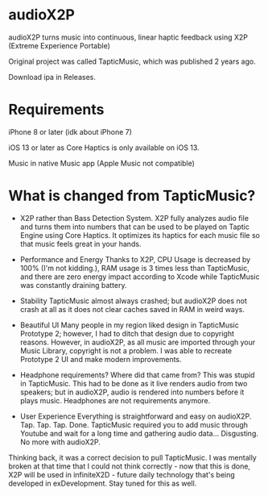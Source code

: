 # audioX2P
audioX2P turns music into continuous, linear haptic feedback using X2P (Extreme Experience Portable)

Original project was called TapticMusic, which was published 2 years ago.

Download ipa in Releases.

# Requirements
iPhone 8 or later (idk about iPhone 7)

iOS 13 or later as Core Haptics is only available on iOS 13.

Music in native Music app (Apple Music not compatible)

# What is changed from TapticMusic?

- X2P rather than Bass Detection System.
X2P fully analyzes audio file and turns them into numbers that can be used to be played on Taptic Engine using Core Haptics. It optimizes its haptics for each music file so that music feels great in your hands.

- Performance and Energy
Thanks to X2P, CPU Usage is decreased by 100% (I'm not kidding.), RAM usage is 3 times less than TapticMusic, and there are zero energy impact according to Xcode while TapticMusic was constantly draining battery.

- Stability
TapticMusic almost always crashed; but audioX2P does not crash at all as it does not clear caches saved in RAM in weird ways.

- Beautiful UI
Many people in my region liked design in TapticMusic Prototype 2; however, I had to ditch that design due to copyright reasons. However, in audioX2P, as all music are imported through your Music Library, copyright is not a problem. I was able to recreate Prototype 2 UI and make modern improvements.

- Headphone requirements? Where did that came from?
This was stupid in TapticMusic. This had to be done as it live renders audio from two speakers; but in audioX2P, audio is rendered into numbers before it plays music. Headphones are not requirements anymore.

- User Experience
Everything is straightforward and easy on audioX2P. Tap. Tap. Tap. Done. TapticMusic required you to add music through Youtube and wait for a long time and gathering audio data... Disgusting. No more with audioX2P.

Thinking back, it was a correct decision to pull TapticMusic. I was mentally broken at that time that I could not think correctly - now that this is done, X2P will be used in infiniteX2D - future daily technology that's being developed in exDevelopment. Stay tuned for this as well.

